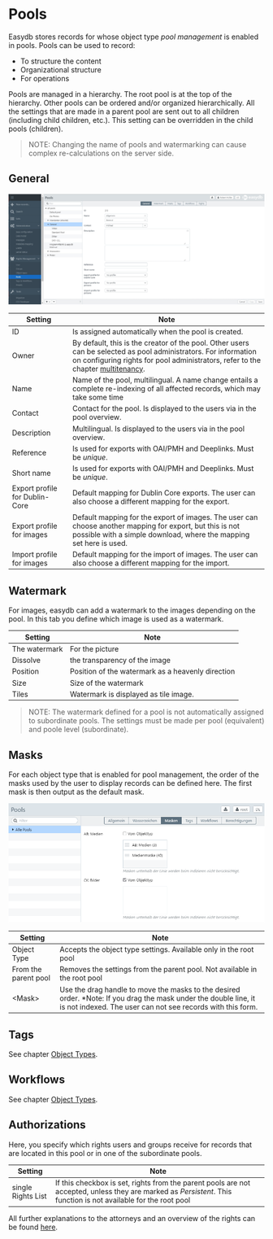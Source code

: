 # Pools

Easydb stores records for whose object type *pool management* is enabled in pools. Pools can be used to record:

* To structure the content
* Organizational structure
* For operations

Pools are managed in a hierarchy. The root pool is at the top of the hierarchy. Other pools can be ordered and/or organized hierarchically. All the settings that are made in a parent pool are sent out to all children (including child children, etc.). This setting can be overridden in the child pools (children).

> NOTE: Changing the name of pools and watermarking can cause complex re-calculations on the server side.

## General

![Pool-Management](rights_poolmanagement_en.jpg)

| Setting | Note |
| --- | --- |
|ID|Is assigned automatically when the pool is created.|
|Owner|By default, this is the creator of the pool. Other users can be selected as pool administrators. For information on configuring rights for pool administrators, refer to the chapter [multitenancy](../../../tutorials/mandanten/mandanten.html).   |
| Name | Name of the pool, multilingual. A name change entails a complete re-indexing of all affected records, which may take some time
|Contact| Contact for the pool. Is displayed to the users via <i class="fa fa-info-circle"> </i> in the pool overview.|
|Description  |Multilingual. Is displayed to the users via <i class="fa fa-info-circle"> </i> in the pool overview.|
|Reference|Is used for exports with OAI/PMH and Deeplinks. Must be *unique*.|
|Short name |Is used for exports with OAI/PMH and Deeplinks. Must be *unique*.|
|Export profile for Dublin-Core|Default mapping for Dublin Core exports. The user can also choose a different mapping for the export.|
|Export profile for images |Default mapping for the export of images. The user can choose another mapping for export, but this is not possible with a simple download, where the mapping set here is used.|
|Import profile for images|Default mapping for the import of images. The user can also choose a different mapping for the import.|


## Watermark

For images, easydb can add a watermark to the images depending on the pool. In this tab you define which image is used as a watermark.

| Setting | Note |
| - | - |
|The watermark | For the picture |
|Dissolve | the transparency of the image |
|Position |Position of the watermark as a heavenly direction |
|Size |Size of the watermark |
| Tiles | Watermark is displayed as tile image. |

> NOTE: The watermark defined for a pool is not automatically assigned to subordinate pools. The settings must be made per pool (equivalent) and poole level (subordinate).

## Masks

For each object type that is enabled for pool management, the order of the masks used by the user to display records can be defined here. The first mask is then output as the default mask.

![*Settings for masks*](masken.png)

| Setting | Note |
| - | - |
| Object Type | Accepts the object type settings. Available only in the root pool|
| From the parent pool | Removes the settings from the parent pool. Not available in the root pool|
| &lt;Mask&gt; | Use the drag handle to move the masks to the desired order. *Note: If you drag the mask under the double line, it is not indexed. The user can not see records with this form. 


## Tags

See chapter [Object Types](../objecttypes/objecttypes.html#tags).

## Workflows

See chapter [Object Types](../objecttypes/objecttypes.html#workflows).

## Authorizations

Here, you specify which rights users and groups receive for records that are located in this pool or in one of the subordinate pools.

| Setting | Note |
| - | - |
|single Rights List |If this checkbox is set, rights from the parent pools are not accepted, unless they are marked as *Persistent*. This function is not available for the root pool |

All further explanations to the attorneys and an overview of the rights can be found [here](../#rights).
